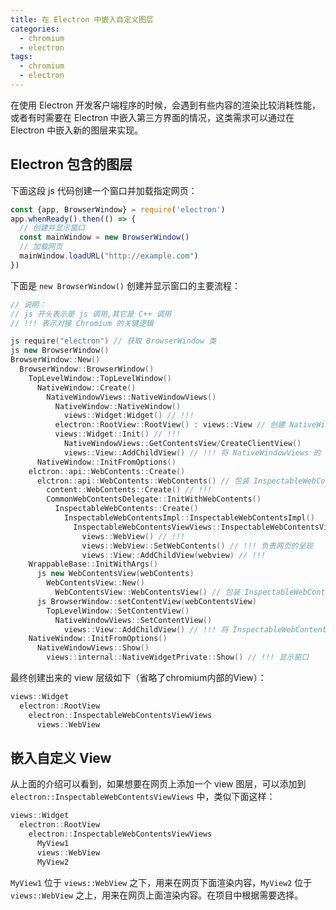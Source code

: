 ```yaml
---
title: 在 Electron 中嵌入自定义图层
categories:
  - chromium
  - electron
tags:
  - chromium
  - electron
---
```


在使用 Electron 开发客户端程序的时候，会遇到有些内容的渲染比较消耗性能，或者有时需要在 Electron 中嵌入第三方界面的情况，这类需求可以通过在 Electron 中嵌入新的图层来实现。

## Electron 包含的图层

下面这段 js 代码创建一个窗口并加载指定网页：

```js
const {app, BrowserWindow} = require('electron')
app.whenReady().then(() => {
  // 创建并显示窗口
  const mainWindow = new BrowserWindow()
  // 加载网页
  mainWindow.loadURL("http://example.com")
})
```

下面是 `new BrowserWindow()` 创建并显示窗口的主要流程：

```c++
// 说明：
// js 开头表示是 js 调用,其它是 C++ 调用
// !!! 表示对接 Chromium 的关键逻辑

js require("electron") // 获取 BrowserWindow 类
js new BrowserWindow()
BrowserWindow::New()
  BrowserWindow::BrowserWindow()
    TopLevelWindow::TopLevelWindow()
      NativeWindow::Create()
        NativeWindowViews::NativeWindowViews()
          NativeWindow::NativeWindow()
            views::Widget:Widget() // !!!
          electron::RootView::RootView() : views::View // 创建 NativeWindowViews 的 rootview
          views::Widget::Init() // !!!
            NativeWindowViews::GetContentsView/CreateClientView()
            views::View::AddChildView() // !!! 将 NativeWindowViews 的 rootview 添加到 widget
      NativeWindow::InitFromOptions()
    elctron::api::WebContents::Create()
      elctron::api::WebContents::WebContents() // 包装 InspectableWebContents
        content::WebContents::Create() // !!!
        CommonWebContentsDelegate::InitWithWebContents()
          InspectableWebContents::Create()
            InspectableWebContentsImpl::InspectableWebContentsImpl()
              InspectableWebContentsViewViews::InspectableWebContentsViewViews() : views::View // 承载一个网页，包装 WebView
                views::WebView() // !!!
                views::WebView::SetWebContents() // !!! 负责网页的呈现
                views::View::AddChildView(webview) // !!!
    WrappableBase::InitWithArgs()
      js new WebContentsView(webContents)
        WebContentsView::New()
          WebContentsView::WebContentsView() // 包装 InspectableWebContentsViewViews
      js BrowserWindow::setContentView(webContentsView)
        TopLevelWindow::SetContentView()
          NativeWindowViews::SetContentView()
            views::View::AddChildView() // !!! 将 InspectableWebContentsViewViews 添加到 rootview
    NativeWindow::InitFromOptions()
      NativeWindowViews::Show()
        views::internal::NativeWidgetPrivate::Show() // !!! 显示窗口
```

最终创建出来的 view 层级如下（省略了chromium内部的View）：

```c++
views::Widget
  electron::RootView
    electron::InspectableWebContentsViewViews
      views::WebView
```

## 嵌入自定义 View

从上面的介绍可以看到，如果想要在网页上添加一个 view 图层，可以添加到 `electron::InspectableWebContentsViewViews` 中，类似下面这样：

```c++
views::Widget
  electron::RootView
    electron::InspectableWebContentsViewViews
      MyView1
      views::WebView
      MyView2
```

`MyView1` 位于 `views::WebView` 之下，用来在网页下面渲染内容，`MyView2` 位于 `views::WebView` 之上，用来在网页上面渲染内容。在项目中根据需要选择。
